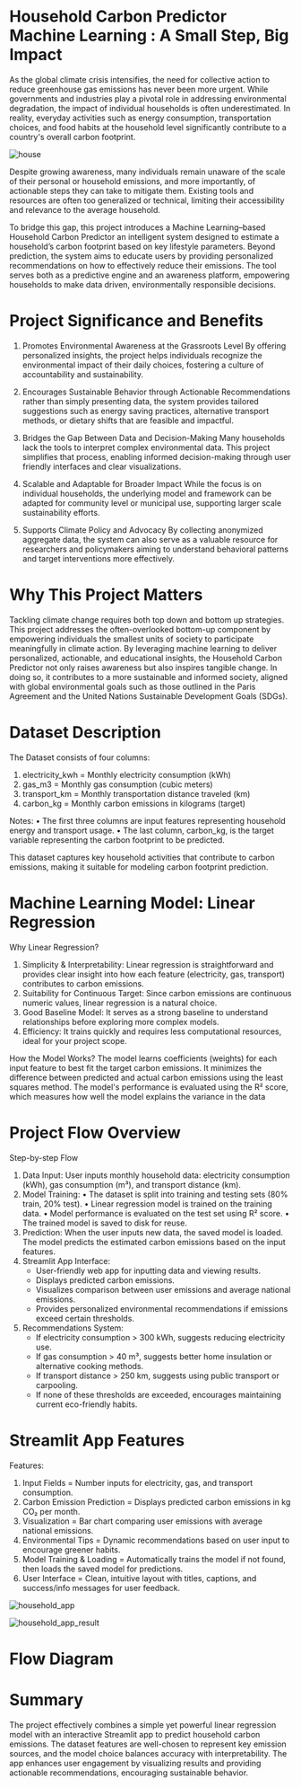 # Household Carbon Predictor Machine Learning : A Small Step, Big Impact
As the global climate crisis intensifies, the need for collective action to reduce greenhouse gas emissions has never been more urgent. While governments and industries play a pivotal role in addressing environmental degradation, the impact of individual households is often underestimated. In reality, everyday activities such as energy consumption, transportation choices, and food habits at the household level significantly contribute to a country's overall carbon footprint.

![house](https://github.com/Farhan-Fadillah/picture_list/blob/df666f301915220c7d2273d31c5124cfd8eee6dc/household.jpg)

Despite growing awareness, many individuals remain unaware of the scale of their personal or household emissions, and more importantly, of actionable steps they can take to mitigate them. Existing tools and resources are often too generalized or technical, limiting their accessibility and relevance to the average household.

To bridge this gap, this project introduces a Machine Learning–based Household Carbon Predictor an intelligent system designed to estimate a household’s carbon footprint based on key lifestyle parameters. Beyond prediction, the system aims to educate users by providing personalized recommendations on how to effectively reduce their emissions. The tool serves both as a predictive engine and an awareness platform, empowering households to make data driven, environmentally responsible decisions.

# Project Significance and Benefits
1. Promotes Environmental Awareness at the Grassroots Level
   By offering personalized insights, the project helps individuals recognize the environmental impact of their daily choices, fostering a culture of accountability and sustainability.

2. Encourages Sustainable Behavior through Actionable Recommendations
   rather than simply presenting data, the system provides tailored suggestions such as energy saving practices, alternative transport methods, or dietary shifts that are feasible and impactful.

3. Bridges the Gap Between Data and Decision-Making
   Many households lack the tools to interpret complex environmental data. This project simplifies that process, enabling informed decision-making through user friendly interfaces and clear visualizations.

5. Scalable and Adaptable for Broader Impact
   While the focus is on individual households, the underlying model and framework can be adapted for community level or municipal use, supporting larger scale sustainability efforts.

6. Supports Climate Policy and Advocacy
   By collecting anonymized aggregate data, the system can also serve as a valuable resource for researchers and policymakers aiming to understand behavioral patterns and target interventions more effectively.

# Why This Project Matters
Tackling climate change requires both top down and bottom up strategies. This project addresses the often-overlooked bottom-up component by empowering individuals the smallest units of society to participate meaningfully in climate action. By leveraging machine learning to deliver personalized, actionable, and educational insights, the Household Carbon Predictor not only raises awareness but also inspires tangible change. In doing so, it contributes to a more sustainable and informed society, aligned with global environmental goals such as those outlined in the Paris Agreement and the United Nations Sustainable Development Goals (SDGs).

# Dataset Description

The Dataset consists of four columns:
1. electricity_kwh = Monthly electricity consumption (kWh)
2. gas_m3 = Monthly gas consumption (cubic meters)
3. transport_km = Monthly transportation distance traveled (km)
4. carbon_kg = Monthly carbon emissions in kilograms (target)

Notes:
•	The first three columns are input features representing household energy and transport usage.
•	The last column, carbon_kg, is the target variable representing the carbon footprint to be predicted.

This dataset captures key household activities that contribute to carbon emissions, making it suitable for modeling carbon footprint prediction.

# Machine Learning Model: Linear Regression

Why Linear Regression?
   1. Simplicity & Interpretability: Linear regression is straightforward and provides clear insight into how each feature (electricity, gas, transport) contributes to carbon emissions.
   2. Suitability for Continuous Target: Since carbon emissions are continuous numeric values, linear regression is a natural choice.
   3. Good Baseline Model: It serves as a strong baseline to understand relationships before exploring more complex models.
   4. Efficiency: It trains quickly and requires less computational resources, ideal for your project scope.

How the Model Works?
The model learns coefficients (weights) for each input feature to best fit the target carbon emissions. It minimizes the difference between predicted and actual carbon emissions using the least squares method. The model's performance is evaluated using the R² score, which measures how well the model explains the variance in the data

# Project Flow Overview
Step-by-step Flow
   1.	Data Input: User inputs monthly household data: electricity consumption (kWh), gas consumption (m³), and transport distance (km).
   2.	Model Training:
      •	The dataset is split into training and testing sets (80% train, 20% test).
     	•	Linear regression model is trained on the training data.
     	•	Model performance is evaluated on the test set using R² score.
     	•	The trained model is saved to disk for reuse.
   3. Prediction:
      When the user inputs new data, the saved model is loaded. The model predicts the estimated carbon emissions based on the input features.
   4. Streamlit App Interface:
      - User-friendly web app for inputting data and viewing results.
      - Displays predicted carbon emissions.
      - Visualizes comparison between user emissions and average national emissions.
      - Provides personalized environmental recommendations if emissions exceed certain thresholds.
   5. Recommendations System:
      - If electricity consumption > 300 kWh, suggests reducing electricity use.
      - If gas consumption > 40 m³, suggests better home insulation or alternative cooking methods.
      - If transport distance > 250 km, suggests using public transport or carpooling.
      - If none of these thresholds are exceeded, encourages maintaining current eco-friendly habits.

# Streamlit App Features
Features:
1. Input Fields = Number inputs for electricity, gas, and transport consumption.
2. Carbon Emission Prediction	= Displays predicted carbon emissions in kg CO₂ per month.
3. Visualization = Bar chart comparing user emissions with average national emissions.
4. Environmental Tips = Dynamic recommendations based on user input to encourage greener habits.
5. Model Training & Loading = Automatically trains the model if not found, then loads the saved model for predictions.
6. User Interface	= Clean, intuitive layout with titles, captions, and success/info messages for user feedback.

![household_app](https://github.com/Farhan-Fadillah/picture_list/blob/a42aece13c0df38680f843492837e4fde63e7ab8/household%20app.png)

![household_app_result](https://github.com/Farhan-Fadillah/picture_list/blob/a42aece13c0df38680f843492837e4fde63e7ab8/household%20app%20result.png)

# Flow Diagram 

# Summary
The project effectively combines a simple yet powerful linear regression model with an interactive Streamlit app to predict household carbon emissions. The dataset features are well-chosen to represent key emission sources, and the model choice balances accuracy with interpretability. The app enhances user engagement by visualizing results and providing actionable recommendations, encouraging sustainable behavior.








